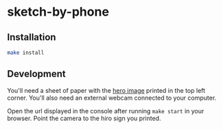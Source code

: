 # sketch-by-phone

## Installation

```sh
make install
```

## Development

You'll need a sheet of paper with the [hero image](https://jeromeetienne.github.io/AR.js/data/images/HIRO.jpg) printed in the top left corner.
You'll also need an external webcam connected to your computer.

Open the url displayed in the console after running `make start` in your browser. Point the camera to the hiro sign you printed.
